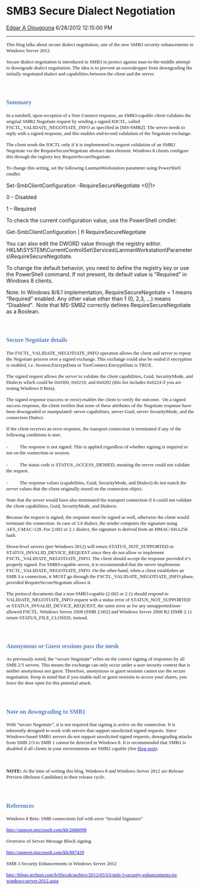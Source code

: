 <div id="page">

# SMB3 Secure Dialect Negotiation

[Edgar A
Olougouna](https://social.msdn.microsoft.com/profile/Edgar%20A%20Olougouna)
6/28/2012 12:15:00 PM

-----

<div id="content">

<span style="font-size: small"><span style="font-family: Calibri">This
blog talks about secure dialect negotiation, one of the new SMB3
security enhancements in Windows Server 2012. </span></span>

<span style="font-size: small"><span style="font-family: Calibri">Secure
dialect negotiation is introduced in SMB3 to protect against
man-in-the-middle attempt to downgrade dialect negotiation. The idea is
to prevent an eavesdropper from downgrading the initially negotiated
dialect and capabilities between the client and the server.
</span></span>

<span style="font-family: Calibri;font-size: small"> </span>

## <span style="font-size: medium"><span style="color: #4f81bd"><span style="font-family: Cambria">Summary</span></span></span>

<span style="font-size: small"><span style="font-family: Calibri">In a
nutshell, upon reception of a Tree Connect response, an SMB3-capable
client validates the original SMB2 Negotiate request by sending a signed
IOCTL, called FSCTL\_VALIDATE\_NEGOTIATE\_INFO as specified in
\[MS-SMB2\]. The server needs to reply with a signed response, and this
enables end-to-end validation of the Negotiate exchange.</span></span>

<span style="font-size: small"><span style="font-family: Calibri">The
client sends the IOCTL only if it is implemented to request validation
of an SMB2 Negotiate via the RequireSecureNegotiate abstract data
element. Windows 8 clients configure this through the registry key
RequireSecureNegotiate.</span></span>

<span style="font-size: small"><span style="font-family: Calibri">To
change this setting, set the following LanmanWorkstation parameter using
PowerShell cmdlet:</span></span>

Set-SmbClientConfiguration -RequireSecureNegotiate \<0|1\>

0 – Disabled

1 – Required

To check the current configuration value, use the PowerShell cmdlet:

Get-SmbClientConfiguration | fl RequireSecureNegotiate

You can also edit the DWORD value through the registry editor.
HKLM\\SYSTEM\\CurrentControlSet\\Services\\LanmanWorkstation\\Parameters\\RequireSecureNegotiate.

To change the default behavior, you need to define the registry key or
use the PowerShell command. If not present, its default value is
“Required” in Windows 8 clients.

Note: In Windows 8/8.1 implementation, RequireSecureNegotiate = 1 means
“Required” enabled. Any other value other than 1 (0, 2,3, …) means
“Disabled”.  Note that MS-SMB2 correctly defines
RequireSecureNegotiate as a
Boolean.

<span style="font-family: Calibri;font-size: small"> </span>

## <span style="font-size: medium"><span style="color: #4f81bd"><span style="font-family: Cambria">Secure Negotiate details</span></span></span>

<span style="font-size: small"><span style="font-family: Calibri">The
FSCTL\_VALIDATE\_NEGOTIATE\_INFO operation allows the client and server
to repeat the Negotiate process over a signed exchange. This exchange
could also be sealed if encryption is enabled, i.e. Session.EncryptData
or TreeConnect.EncryptData is TRUE.</span></span>

<span style="font-size: small"><span style="font-family: Calibri">The
signed request allows the server to validate the client capabilities,
Guid, SecurityMode, and Dialects which could be 0x0300, 0x0210, and
0x0202 (this list includes 0x0224 if you are testing Windows 8
Beta).</span></span>

<span style="font-size: small"><span style="font-family: Calibri">The
signed response (success or error) enables the client to verify the
outcome.  On a signed success response, the client verifies that none of
these attributes of the Negotiate response have been downgraded or
manipulated: server capabilities, server Guid, server SecurityMode, and
the connection Dialect.</span></span>

<span style="font-size: small"><span style="font-family: Calibri">If the
client receives an error response, the transport connection is
terminated if any of the following conditions is met:</span></span>

<span style="font-family: Calibri;font-size: small">-</span>       
<span style="font-size: small"><span style="font-family: Calibri">The
response is not signed. This is applied regardless of whether signing is
required or not on the connection or session.</span></span>

<span style="font-family: Calibri;font-size: small">-</span>       
<span style="font-size: small"><span style="font-family: Calibri">The
status code is STATUS\_ACCESS\_DENIED, meaning the server could not
validate the request.</span></span>

<span style="font-family: Calibri;font-size: small">-</span>       
<span style="font-size: small"><span style="font-family: Calibri">The
response values (capabilities, Guid, SecurityMode, and Dialect) do not
match the server values that the client originally stored on the
connection object. </span></span>

<span style="font-size: small"><span style="font-family: Calibri">Note
that the server would have also terminated the transport connection if
it could not validate the client capabilities, Guid, SecurityMode, and
Dialects.</span></span>

<span style="font-size: small"><span style="font-family: Calibri">Because
the request is signed, the response must be signed as well, otherwise
the client would terminate the connection. In case of 3.0 dialect, the
sender computes the signature using AES\_CMAC-128. For 2.002 or 2.1
dialect, the signature is derived from an HMAC-SHA256
hash.</span></span>

<span style="font-size: small"><span style="font-family: Calibri">Down-level
servers (pre-Windows 2012) will return STATUS\_NOT\_SUPPORTED or
STATUS\_INVALID\_DEVICE\_REQUEST since they do not allow or implement
FSCTL\_VALIDATE\_NEGOTIATE\_INFO. The client should accept the response
provided it’s properly signed. For SMB3-capable server, it is
recommended that the server implements FSCTL\_VALIDATE\_NEGOTIATE\_INFO.
On the other-hand, when a client establishes an SMB 3.x connection, it
MUST go through the FSCTL\_VALIDATE\_NEGOTIATE\_INFO phase, provided
RequireSecureNegotiate allows it.</span></span>

<span style="font-size: small"><span style="font-family: Calibri">The
protocol documents that a non-SMB3-capable (2.002 or 2.1) should respond
to VALIDATE\_NEGOTIATE\_INFO request with a status error of
STATUS\_NOT\_SUPPORTED or STATUS\_INVALID\_DEVICE\_REQUEST, the same
error as for any unsupported/non-allowed FSCTL. Windows Server 2008 (SMB
2.002) and Windows Server 2008 R2 (SMB 2.1) return STATUS\_FILE\_CLOSED,
instead.</span></span>

<span style="font-family: Calibri;font-size: small"> </span>

## <span style="font-size: medium"><span style="color: #4f81bd"><span style="font-family: Cambria">Anonymous or Guest sessions pass the mesh</span></span></span>

<span style="font-size: small"><span style="font-family: Calibri">As
previously noted, the “secure Negotiate” relies on the correct signing
of responses by all SMB 2/3 servers. This means the exchange can only
occur under a user security context that is neither anonymous nor guest.
Therefore, anonymous or guest sessions cannot use the secure
negotiation. Keep in mind that if you enable null or guest sessions to
access your shares, you leave the door open for this potential
attack.</span></span>

<span style="font-family: Calibri;font-size: small"> </span>

## <span style="font-size: medium"><span style="color: #4f81bd"><span style="font-family: Cambria">Note on downgrading to SMB1  </span></span></span>

<span style="font-family: Calibri;font-size: small">With “secure
Negotiate”, it is not required that signing is active on the connection.
It is inherently designed to work with servers that support unsolicited
signed requests. Since Windows-based SMB1 servers do not support
unsolicited signed requests, downgrading attacks from SMB 2/3 to SMB 1
cannot be detected in Windows 8. It is recommended that SMB1 is disabled
if all clients in your environments are SMB2 capable (See
</span>[<span style="font-family: Calibri;color: #0000ff;font-size: small">blog
post</span>](http://blogs.technet.com/b/filecab/archive/2012/05/03/smb-3-security-enhancements-in-windows-server-2012.aspx)<span style="font-size: small"><span style="font-family: Calibri">).
</span></span>

<span style="font-size: small"><span style="font-family: Calibri"> </span></span>

<span style="font-size: small"><span style="font-family: Calibri">**NOTE:**
At the time of writing this blog, Windows 8 and Windows Server 2012 are
Release Preview (Release Candidate) in their release
cycle.</span></span>

<span style="font-family: Calibri;font-size: small"> </span>

## <span style="font-size: medium"><span style="color: #4f81bd"><span style="font-family: Cambria">References</span></span></span>

<span style="font-size: small"><span style="font-family: Calibri">Windows
8 Beta: SMB connections fail with error "Invalid
Signature"</span></span>

[<span style="font-family: Calibri;color: #0000ff;font-size: small">http://support.microsoft.com/kb/2686098</span>](http://support.microsoft.com/kb/2686098)

<span style="font-size: small"><span style="font-family: Calibri">Overview
of Server Message Block
signing</span></span>

[<span style="font-family: Calibri;color: #0000ff;font-size: small">http://support.microsoft.com/kb/887429</span>](http://support.microsoft.com/kb/887429)

<span style="font-size: small"><span style="font-family: Calibri">SMB 3
Security Enhancements in Windows Server
2012</span></span>

[<span style="font-family: Calibri;color: #0000ff;font-size: small">http://blogs.technet.com/b/filecab/archive/2012/05/03/smb-3-security-enhancements-in-windows-server-2012.aspx</span>](http://blogs.technet.com/b/filecab/archive/2012/05/03/smb-3-security-enhancements-in-windows-server-2012.aspx)

</div>

</div>
